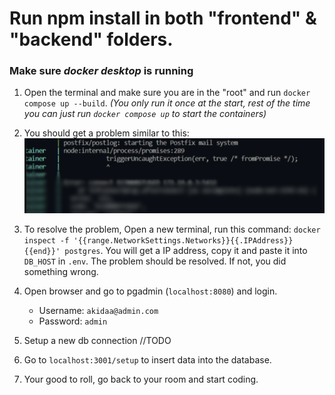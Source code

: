 # Run npm install in both "frontend" & "backend" folders.
### Make sure *docker desktop* is running
1. Open the terminal and make sure you are in the "root" and run `docker compose up --build`. *(You only run it once at the start, rest of the time you can just run `docker compose up` to start the containers)*

2. You should get a problem similar to this:
 ![alt text](./error_ex.png)

3. To resolve the problem, Open a new terminal, run this command: `docker inspect -f '{{range.NetworkSettings.Networks}}{{.IPAddress}}{{end}}' postgres`.
You will get a IP address, copy it and paste it into `DB_HOST` in `.env`. The problem should be resolved. If not, you did something wrong.

4. Open browser and go to pgadmin (`localhost:8080`) and login.
   - Username: `akidaa@admin.com`
   - Password: `admin`

5. Setup a new db connection //TODO

6. Go to `localhost:3001/setup` to insert data into the database.

7. Your good to roll, go back to your room and start coding.
